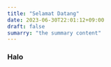 ```yaml
---
title: "Selamat Datang"
date: 2023-06-30T22:01:12+09:00
draft: false
sumarry: "the summary content"
---
```

### Halo
